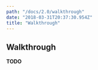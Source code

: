 ```yaml
---
path: "/docs/2.0/walkthrough"
date: "2018-03-31T20:37:30.954Z"
title: "Walkthrough"
---
```


## Walkthrough

**TODO**
